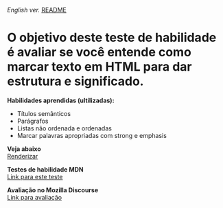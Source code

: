<p><i>English ver.</i> <a href="https://github.com/alexandre-j-dev/MDN-Mozilla-Developer-Network/blob/HTML/Test%20your%20skills:%20HTML%20text%20basics/README.en.md"> README</a></p>

<h1> O objetivo deste teste de habilidade é avaliar se você entende como marcar texto em HTML para dar estrutura e significado. </h1>


<strong>Habilidades aprendidas (ultilizadas):</strong>
<ul>  
<li>Títulos semânticos</li>
<li>Parágrafos</li>
<li>Listas não ordenada e ordenadas</li>
<li>Marcar palavras apropriadas com strong e emphasis</li>  
</ul>

<strong>Veja abaixo</strong><br>
<a href="https://htmlpreview.github.io/?https://github.com/alexandre-j-dev/MDN-Mozilla-Developer-Network/blob/HTML/Test%20your%20skills:%20HTML%20text%20basics/text_basics.html"> Renderizar </a><br>

<strong>Testes de habilidade MDN</strong><br>
<a href="https://developer.mozilla.org/en-US/docs/Learn/HTML/Introduction_to_HTML/Test_your_skills:_HTML_text_basics"> Link para este teste </a>

<strong>Avaliação no Mozilla Discourse</strong><br>
<a href="https://discourse.mozilla.org/t/assessment-wanted-for-html-text-basics-skill-test-1/106331">Link para avaliação </a>
